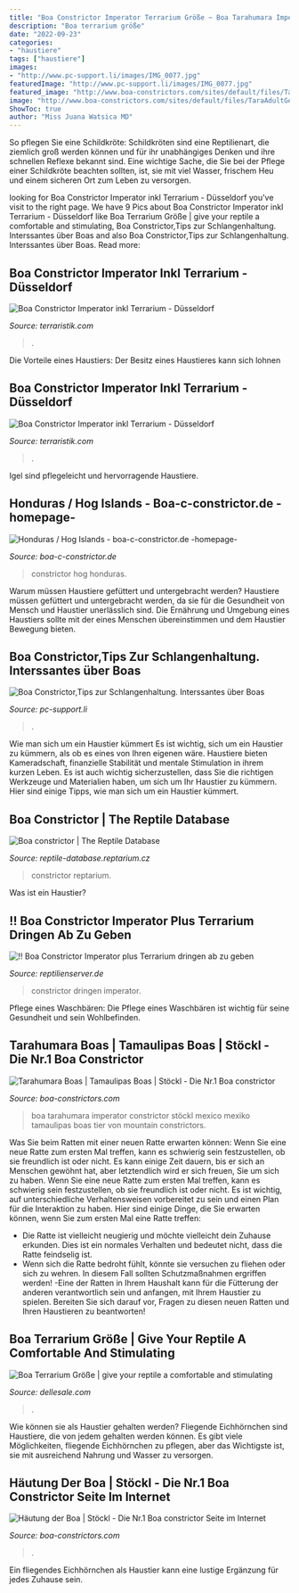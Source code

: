 ```yaml
---
title: "Boa Constrictor Imperator Terrarium Größe ~ Boa Tarahumara Imperator Constrictor Stöckl Mexico Mexiko Tamaulipas Boas Tier Von Mountain Constrictors"
description: "Boa terrarium größe"
date: "2022-09-23"
categories:
- "haustiere"
tags: ["haustiere"]
images:
- "http://www.pc-support.li/images/IMG_0077.jpg"
featuredImage: "http://www.pc-support.li/images/IMG_0077.jpg"
featured_image: "http://www.boa-constrictors.com/sites/default/files/TaraAdultGesamt.jpg"
image: "http://www.boa-constrictors.com/sites/default/files/TaraAdultGesamt.jpg"
ShowToc: true
author: "Miss Juana Watsica MD"
---
```



So pflegen Sie eine Schildkröte:
Schildkröten sind eine Reptilienart, die ziemlich groß werden können und für ihr unabhängiges Denken und ihre schnellen Reflexe bekannt sind. Eine wichtige Sache, die Sie bei der Pflege einer Schildkröte beachten sollten, ist, sie mit viel Wasser, frischem Heu und einem sicheren Ort zum Leben zu versorgen.

	

		
looking for Boa Constrictor Imperator inkl Terrarium - Düsseldorf you've visit to the right page. We have 9 Pics about Boa Constrictor Imperator inkl Terrarium - Düsseldorf like Boa Terrarium Größe | give your reptile a comfortable and stimulating, Boa Constrictor,Tips zur Schlangenhaltung. Interssantes über Boas and also Boa Constrictor,Tips zur Schlangenhaltung. Interssantes über Boas. Read more:
		
    
## Boa Constrictor Imperator Inkl Terrarium - Düsseldorf

<img loading=lazy src="https://www.terraristik.com/tb/u/971/42/a928376/cexS1VDqpi4_.jpeg" onerror="this.onerror=null;this.src='https://tse1.mm.bing.net/th?id=OIP.fIwZ7P0ae054iznilwp0hwHaJ4&amp;pid=15.1';" alt="Boa Constrictor Imperator inkl Terrarium - Düsseldorf">

_Source: terraristik.com_

>. 

	

Die Vorteile eines Haustiers: Der Besitz eines Haustieres kann sich lohnen

    
## Boa Constrictor Imperator Inkl Terrarium - Düsseldorf

<img loading=lazy src="https://www.terraristik.com/tb/u/971/42/a928376/_eO6nq70uJaK.jpeg" onerror="this.onerror=null;this.src='https://tse3.mm.bing.net/th?id=OIP.sP9hfe8fvztF5dLOe2Ye_gHaFj&amp;pid=15.1';" alt="Boa Constrictor Imperator inkl Terrarium - Düsseldorf">

_Source: terraristik.com_

>. 

	

Igel sind pflegeleicht und hervorragende Haustiere.

    
## Honduras / Hog Islands - Boa-c-constrictor.de -homepage-

<img loading=lazy src="https://image.jimcdn.com/app/cms/image/transf/dimension=1920x400:format=jpg/path/s8df1c0e7a5c602d6/image/i9773e7d730209f78/version/1443910181/image.jpg" onerror="this.onerror=null;this.src='https://tse1.mm.bing.net/th?id=OIP._YroIFeFptHQ01m4RT0f0AHaE9&amp;pid=15.1';" alt="Honduras / Hog Islands - boa-c-constrictor.de -homepage-">

_Source: boa-c-constrictor.de_

>constrictor hog honduras. 

	

Warum müssen Haustiere gefüttert und untergebracht werden?
Haustiere müssen gefüttert und untergebracht werden, da sie für die Gesundheit von Mensch und Haustier unerlässlich sind. Die Ernährung und Umgebung eines Haustiers sollte mit der eines Menschen übereinstimmen und dem Haustier Bewegung bieten.

    
## Boa Constrictor,Tips Zur Schlangenhaltung. Interssantes über Boas

<img loading=lazy src="http://www.pc-support.li/images/IMG_0077.jpg" onerror="this.onerror=null;this.src='https://tse4.mm.bing.net/th?id=OIP.m-YpIhjBJUu_SYm1UTBuSAHaFj&amp;pid=15.1';" alt="Boa Constrictor,Tips zur Schlangenhaltung. Interssantes über Boas">

_Source: pc-support.li_

>. 

	

Wie man sich um ein Haustier kümmert
Es ist wichtig, sich um ein Haustier zu kümmern, als ob es eines von Ihren eigenen wäre. Haustiere bieten Kameradschaft, finanzielle Stabilität und mentale Stimulation in ihrem kurzen Leben. Es ist auch wichtig sicherzustellen, dass Sie die richtigen Werkzeuge und Materialien haben, um sich um Ihr Haustier zu kümmern. Hier sind einige Tipps, wie man sich um ein Haustier kümmert.

    
## Boa Constrictor | The Reptile Database

<img loading=lazy src="https://www.reptarium.cz/content/photo_03/Boa-constrictor-03000016522_01.jpg" onerror="this.onerror=null;this.src='https://tse3.mm.bing.net/th?id=OIP.XdjMXVy65DvYpNvzkvQpfQHaFj&amp;pid=15.1';" alt="Boa constrictor | The Reptile Database">

_Source: reptile-database.reptarium.cz_

>constrictor reptarium. 

	

Was ist ein Haustier?

    
## !! Boa Constrictor Imperator Plus Terrarium Dringen Ab Zu Geben

<img loading=lazy src="https://www.reptilienserver.de/images/2018/04/17/455/boa-constrictor-imperator-plus-terrarium-dringen-ab-zu-geben-1_3.jpg?v=1523954149" onerror="this.onerror=null;this.src='https://tse4.mm.bing.net/th?id=OIP.8dnSubYVhiyuzUjGd5Wo_QHaEK&amp;pid=15.1';" alt="!! Boa Constrictor Imperator plus Terrarium dringen ab zu geben">

_Source: reptilienserver.de_

>constrictor dringen imperator. 

	

Pflege eines Waschbären: Die Pflege eines Waschbären ist wichtig für seine Gesundheit und sein Wohlbefinden.

    
## Tarahumara Boas | Tamaulipas Boas | Stöckl - Die Nr.1 Boa Constrictor

<img loading=lazy src="http://www.boa-constrictors.com/sites/default/files/TaraAdultGesamt.jpg" onerror="this.onerror=null;this.src='https://tse3.mm.bing.net/th?id=OIP.AVudqQJajLcTmqBEDm4EmQHaF5&amp;pid=15.1';" alt="Tarahumara Boas | Tamaulipas Boas | Stöckl - Die Nr.1 Boa constrictor">

_Source: boa-constrictors.com_

>boa tarahumara imperator constrictor stöckl mexico mexiko tamaulipas boas tier von mountain constrictors. 

	

Was Sie beim Ratten mit einer neuen Ratte erwarten können: Wenn Sie eine neue Ratte zum ersten Mal treffen, kann es schwierig sein festzustellen, ob sie freundlich ist oder nicht. Es kann einige Zeit dauern, bis er sich an Menschen gewöhnt hat, aber letztendlich wird er sich freuen, Sie um sich zu haben.
Wenn Sie eine neue Ratte zum ersten Mal treffen, kann es schwierig sein festzustellen, ob sie freundlich ist oder nicht. Es ist wichtig, auf unterschiedliche Verhaltensweisen vorbereitet zu sein und einen Plan für die Interaktion zu haben. Hier sind einige Dinge, die Sie erwarten können, wenn Sie zum ersten Mal eine Ratte treffen:
- Die Ratte ist vielleicht neugierig und möchte vielleicht dein Zuhause erkunden. Dies ist ein normales Verhalten und bedeutet nicht, dass die Ratte feindselig ist.
- Wenn sich die Ratte bedroht fühlt, könnte sie versuchen zu fliehen oder sich zu wehren. In diesem Fall sollten Schutzmaßnahmen ergriffen werden!
-Eine der Ratten in Ihrem Haushalt kann für die Fütterung der anderen verantwortlich sein und anfangen, mit Ihrem Haustier zu spielen. Bereiten Sie sich darauf vor, Fragen zu diesen neuen Ratten und Ihren Haustieren zu beantworten!

    
## Boa Terrarium Größe | Give Your Reptile A Comfortable And Stimulating

<img loading=lazy src="https://dellesale.com/cah/XXXb_5iZZ7aIFZTWRg2HgAHaE8.jpg" onerror="this.onerror=null;this.src='https://tse4.mm.bing.net/th?id=OIP.ZDHf2zh9R-k91KpeqjqEvQAAAA&amp;pid=15.1';" alt="Boa Terrarium Größe | give your reptile a comfortable and stimulating">

_Source: dellesale.com_

>. 

	

Wie können sie als Haustier gehalten werden?
Fliegende Eichhörnchen sind Haustiere, die von jedem gehalten werden können. Es gibt viele Möglichkeiten, fliegende Eichhörnchen zu pflegen, aber das Wichtigste ist, sie mit ausreichend Nahrung und Wasser zu versorgen.

    
## Häutung Der Boa | Stöckl - Die Nr.1 Boa Constrictor Seite Im Internet

<img loading=lazy src="https://www.boa-constrictors.com/sites/default/files/Haeutung.jpg" onerror="this.onerror=null;this.src='https://tse2.mm.bing.net/th?id=OIP.XGT2dYJQxc40yR7RyAqVkgHaD7&amp;pid=15.1';" alt="Häutung der Boa | Stöckl - Die Nr.1 Boa constrictor Seite im Internet">

_Source: boa-constrictors.com_

>. 

	

Ein fliegendes Eichhörnchen als Haustier kann eine lustige Ergänzung für jedes Zuhause sein.

